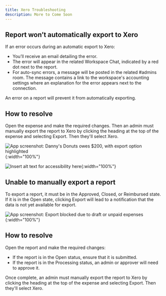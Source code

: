 ```yaml
---
title: Xero Troubleshooting
description: More to Come Soon
---
```


## Report won’t automatically export to Xero

If an error occurs during an automatic export to Xero:

- You’ll receive an email detailing the error. 
- The error will appear in the related Workspace Chat, indicated by a red dot next to the report. 
- For auto-sync errors, a message will be posted in the related #admins room. The message contains a link to the workspace's accounting settings where an explanation for the error appears next to the connection.

An error on a report will prevent it from automatically exporting. 

## How to resolve

Open the expense and make the required changes. Then an admin must manually export the report to Xero by clicking the heading at the top of the expense and selecting Export. Then they'll select Xero. 

![App screenshot: Danny's Donuts owes $200, with export option highlighted]({{site.url}}/assets/images/Xero_help_02.png){:width="100%"}

![Insert alt text for accessibility here]({{site.url}}/assets/images/Xero_help_03.png){:width="100%"}

## Unable to manually export a report

To export a report, it must be in the Approved, Closed, or Reimbursed state. If it is in the Open state, clicking Export will lead to a notification that the data is not yet available for export. 

![App screenshot: Export blocked due to draft or unpaid expenses]({{site.url}}/assets/images/Xero_help_04.png){:width="100%"}

## How to resolve

Open the report and make the required changes:

- If the report is in the Open status, ensure that it is submitted.
- If the report is in the Processing status, an admin or approver will need to approve it.

Once complete, an admin must manually export the report to Xero by clicking the heading at the top of the expense and selecting Export. Then they'll select Xero. 
